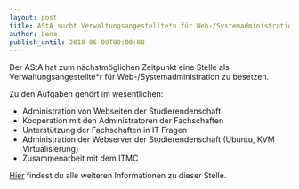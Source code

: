 ```yaml
---
layout: post
title: AStA sucht Verwaltungsangestellte*n für Web-/Systemadministration
author: Lena
publish_until: 2018-06-09T00:00:00
---
```


Der AStA hat zum nächstmöglichen Zeitpunkt eine Stelle als Verwaltungsangestellte*r für Web-/Systemadministration zu besetzen.

Zu den Aufgaben gehört im wesentlichen:

* Administration von Webseiten der Studierendenschaft
* Kooperation mit den Administratoren der Fachschaften
* Unterstützung der Fachschaften in IT Fragen
* Administration der Webserver der Studierendenschaft (Ubuntu, KVM Virtualisierung)
* Zusammenarbeit mit dem ITMC

[Hier](dokumente/ausschreibungen_jobboerse/2017-06-09_asta1.pdf) findest du alle weiteren Informationen zu dieser Stelle.
